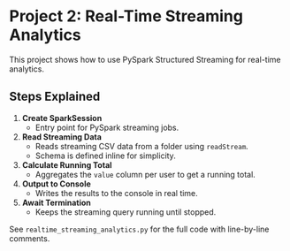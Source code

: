 # Project 2: Real-Time Streaming Analytics

This project shows how to use PySpark Structured Streaming for real-time analytics.

## Steps Explained

1. **Create SparkSession**
   - Entry point for PySpark streaming jobs.
2. **Read Streaming Data**
   - Reads streaming CSV data from a folder using `readStream`.
   - Schema is defined inline for simplicity.
3. **Calculate Running Total**
   - Aggregates the `value` column per user to get a running total.
4. **Output to Console**
   - Writes the results to the console in real time.
5. **Await Termination**
   - Keeps the streaming query running until stopped.

See `realtime_streaming_analytics.py` for the full code with line-by-line comments.
